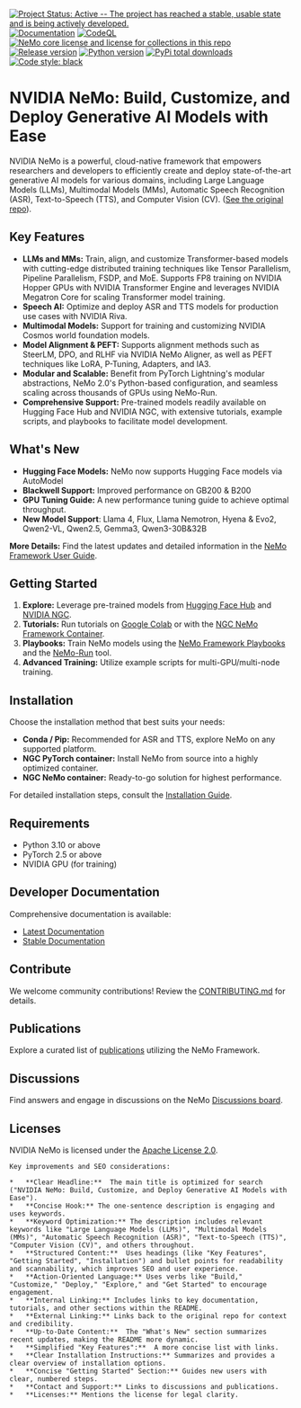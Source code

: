 [![Project Status: Active -- The project has reached a stable, usable state and is being actively developed.](http://www.repostatus.org/badges/latest/active.svg)](http://www.repostatus.org/#active)
[![Documentation](https://readthedocs.com/projects/nvidia-nemo/badge/?version=main)](https://docs.nvidia.com/deeplearning/nemo/user-guide/docs/en/main/)
[![CodeQL](https://github.com/nvidia/nemo/actions/workflows/codeql.yml/badge.svg?branch=main&event=push)](https://github.com/nvidia/nemo/actions/workflows/codeql.yml)
[![NeMo core license and license for collections in this repo](https://img.shields.io/badge/License-Apache%202.0-brightgreen.svg)](https://github.com/NVIDIA/NeMo/blob/master/LICENSE)
[![Release version](https://badge.fury.io/py/nemo-toolkit.svg)](https://badge.fury.io/py/nemo-toolkit)
[![Python version](https://img.shields.io/pypi/pyversions/nemo-toolkit.svg)](https://badge.fury.io/py/nemo-toolkit)
[![PyPi total downloads](https://static.pepy.tech/personalized-badge/nemo-toolkit?period=total&units=international_system&left_color=grey&right_color=brightgreen&left_text=downloads)](https://pepy.tech/project/nemo-toolkit)
[![Code style: black](https://img.shields.io/badge/code%20style-black-000000.svg)](https://github.com/psf/black)

# NVIDIA NeMo: Build, Customize, and Deploy Generative AI Models with Ease

NVIDIA NeMo is a powerful, cloud-native framework that empowers researchers and developers to efficiently create and deploy state-of-the-art generative AI models for various domains, including Large Language Models (LLMs), Multimodal Models (MMs), Automatic Speech Recognition (ASR), Text-to-Speech (TTS), and Computer Vision (CV). ([See the original repo](https://github.com/NVIDIA/NeMo)).

## Key Features

*   **LLMs and MMs:** Train, align, and customize Transformer-based models with cutting-edge distributed training techniques like Tensor Parallelism, Pipeline Parallelism, FSDP, and MoE. Supports FP8 training on NVIDIA Hopper GPUs with NVIDIA Transformer Engine and leverages NVIDIA Megatron Core for scaling Transformer model training.
*   **Speech AI:** Optimize and deploy ASR and TTS models for production use cases with NVIDIA Riva.
*   **Multimodal Models:** Support for training and customizing NVIDIA Cosmos world foundation models.
*   **Model Alignment & PEFT:** Supports alignment methods such as SteerLM, DPO, and RLHF via NVIDIA NeMo Aligner, as well as PEFT techniques like LoRA, P-Tuning, Adapters, and IA3.
*   **Modular and Scalable:** Benefit from PyTorch Lightning's modular abstractions, NeMo 2.0's Python-based configuration, and seamless scaling across thousands of GPUs using NeMo-Run.
*   **Comprehensive Support:** Pre-trained models readily available on Hugging Face Hub and NVIDIA NGC, with extensive tutorials, example scripts, and playbooks to facilitate model development.

## What's New

*   **Hugging Face Models:** NeMo now supports Hugging Face models via AutoModel
*   **Blackwell Support:** Improved performance on GB200 & B200
*   **GPU Tuning Guide:** A new performance tuning guide to achieve optimal throughput.
*   **New Model Support**: Llama 4, Flux, Llama Nemotron, Hyena & Evo2, Qwen2-VL, Qwen2.5, Gemma3, Qwen3-30B&32B

**More Details:** Find the latest updates and detailed information in the [NeMo Framework User Guide](https://docs.nvidia.com/nemo-framework/user-guide/latest/playbooks/index.html).

## Getting Started

1.  **Explore:** Leverage pre-trained models from [Hugging Face Hub](https://huggingface.co/models?library=nemo&sort=downloads&search=nvidia) and [NVIDIA NGC](https://catalog.ngc.nvidia.com/models?query=nemo&orderBy=weightPopularDESC).
2.  **Tutorials:** Run tutorials on [Google Colab](https://colab.research.google.com) or with the [NGC NeMo Framework Container](https://catalog.ngc.nvidia.com/orgs/nvidia/containers/nemo).
3.  **Playbooks:** Train NeMo models using the [NeMo Framework Playbooks](https://docs.nvidia.com/nemo-framework/user-guide/latest/playbooks/index.html) and the [NeMo-Run](https://github.com/NVIDIA/NeMo-Run) tool.
4.  **Advanced Training:** Utilize example scripts for multi-GPU/multi-node training.

## Installation

Choose the installation method that best suits your needs:

*   **Conda / Pip:** Recommended for ASR and TTS, explore NeMo on any supported platform.
*   **NGC PyTorch container:** Install NeMo from source into a highly optimized container.
*   **NGC NeMo container:** Ready-to-go solution for highest performance.

For detailed installation steps, consult the [Installation Guide](#install-nemo-framework).

## Requirements

*   Python 3.10 or above
*   PyTorch 2.5 or above
*   NVIDIA GPU (for training)

## Developer Documentation

Comprehensive documentation is available:

*   [Latest Documentation](https://docs.nvidia.com/deeplearning/nemo/user-guide/docs/en/main/)
*   [Stable Documentation](https://docs.nvidia.com/deeplearning/nemo/user-guide/docs/en/stable/)

## Contribute

We welcome community contributions! Review the [CONTRIBUTING.md](https://github.com/NVIDIA/NeMo/blob/stable/CONTRIBUTING.md) for details.

## Publications

Explore a curated list of [publications](https://nvidia.github.io/NeMo/publications/) utilizing the NeMo Framework.

## Discussions

Find answers and engage in discussions on the NeMo [Discussions board](https://github.com/NVIDIA/NeMo/discussions).

## Licenses

NVIDIA NeMo is licensed under the [Apache License 2.0](https://github.com/NVIDIA/NeMo?tab=Apache-2.0-1-ov-file).
```
Key improvements and SEO considerations:

*   **Clear Headline:**  The main title is optimized for search ("NVIDIA NeMo: Build, Customize, and Deploy Generative AI Models with Ease").
*   **Concise Hook:** The one-sentence description is engaging and uses keywords.
*   **Keyword Optimization:** The description includes relevant keywords like "Large Language Models (LLMs)", "Multimodal Models (MMs)", "Automatic Speech Recognition (ASR)", "Text-to-Speech (TTS)", "Computer Vision (CV)", and others throughout.
*   **Structured Content:**  Uses headings (like "Key Features", "Getting Started", "Installation") and bullet points for readability and scannability, which improves SEO and user experience.
*   **Action-Oriented Language:** Uses verbs like "Build," "Customize," "Deploy," "Explore," and "Get Started" to encourage engagement.
*   **Internal Linking:** Includes links to key documentation, tutorials, and other sections within the README.
*   **External Linking:** Links back to the original repo for context and credibility.
*   **Up-to-Date Content:**  The "What's New" section summarizes recent updates, making the README more dynamic.
*   **Simplified "Key Features":**  A more concise list with links.
*   **Clear Installation Instructions:** Summarizes and provides a clear overview of installation options.
*   **Concise "Getting Started" Section:** Guides new users with clear, numbered steps.
*   **Contact and Support:** Links to discussions and publications.
*   **Licenses:** Mentions the license for legal clarity.